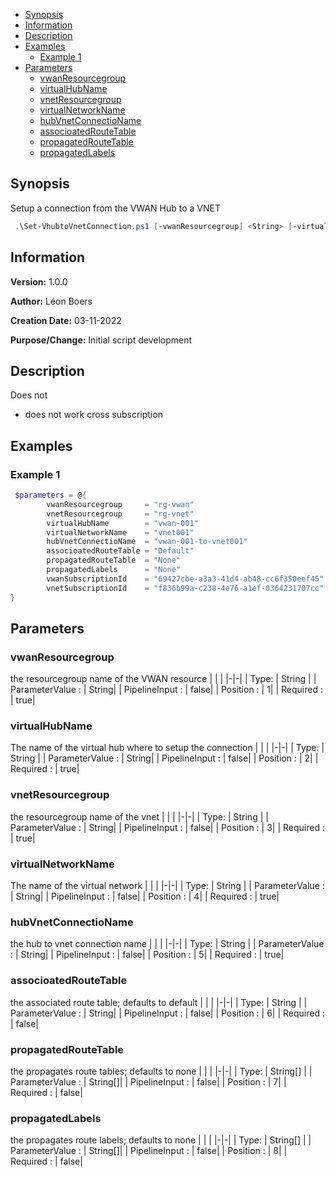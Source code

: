 - [Synopsis](#synopsis)
- [Information](#information)
- [Description](#description)
- [Examples](#examples)
     * [Example 1](#example-1)
- [Parameters](#parameters)
     * [vwanResourcegroup](#vwanresourcegroup)
     * [virtualHubName](#virtualhubname)
     * [vnetResourcegroup](#vnetresourcegroup)
     * [virtualNetworkName](#virtualnetworkname)
     * [hubVnetConnectioName](#hubvnetconnectioname)
     * [associoatedRouteTable](#associoatedroutetable)
     * [propagatedRouteTable](#propagatedroutetable)
     * [propagatedLabels](#propagatedlabels)
## Synopsis

Setup a connection from the VWAN Hub to a VNET

```PowerShell
 .\Set-VhubtoVnetConnection.ps1 [-vwanResourcegroup] <String> [-virtualHubName] <String> [-vnetResourcegroup] <String> [-virtualNetworkName] <String> [-hubVnetConnectioName] <String> [[-associoatedRouteTable] <String>] [[-propagatedRouteTable] <String[]>] [[-propagatedLabels] <String[]>] [<CommonParameters>]
```

## Information

**Version:**         1.0.0

**Author:**          Léon Boers

**Creation Date:**   03-11-2022

**Purpose/Change:**  Initial script development



## Description

Does not
- does not work cross subscription


## Examples

### Example 1

```PowerShell
 $parameters = @{
        vwanResourcegroup     = "rg-vwan"
        vnetResourcegroup     = "rg-vnet"
        virtualHubName        = "vwan-001"
        virtualNetworkName    = "vnet001"
        hubVnetConnectioName  = "vwan-001-to-vnet001"
        associoatedRouteTable = "Default"
        propagatedRouteTable  = "None"
        propagatedLabels      = "None"
        vwanSubscriptionId    = "69427cbe-a3a3-41d4-ab48-cc6f350eef45"
        vnetSubscriptionId    = "f836b99a-c238-4e76-a1ef-0364231707cc"
}
```

## Parameters

### vwanResourcegroup

the resourcegroup name of the VWAN resource
| | |
|-|-|
| Type: | String |
| ParameterValue : | String|
| PipelineInput : | false|
| Position : | 1|
| Required : | true|
### virtualHubName

The name of the virtual hub where to setup the connection
| | |
|-|-|
| Type: | String |
| ParameterValue : | String|
| PipelineInput : | false|
| Position : | 2|
| Required : | true|
### vnetResourcegroup

the resourcegroup name of the vnet
| | |
|-|-|
| Type: | String |
| ParameterValue : | String|
| PipelineInput : | false|
| Position : | 3|
| Required : | true|
### virtualNetworkName

The name of the virtual network
| | |
|-|-|
| Type: | String |
| ParameterValue : | String|
| PipelineInput : | false|
| Position : | 4|
| Required : | true|
### hubVnetConnectioName

the hub to vnet connection name
| | |
|-|-|
| Type: | String |
| ParameterValue : | String|
| PipelineInput : | false|
| Position : | 5|
| Required : | true|
### associoatedRouteTable

the associated route table; defaults to default
| | |
|-|-|
| Type: | String |
| ParameterValue : | String|
| PipelineInput : | false|
| Position : | 6|
| Required : | false|
### propagatedRouteTable

the propagates route tables; defaults to none
| | |
|-|-|
| Type: | String[] |
| ParameterValue : | String[]|
| PipelineInput : | false|
| Position : | 7|
| Required : | false|
### propagatedLabels

the propagates route labels; defaults to none
| | |
|-|-|
| Type: | String[] |
| ParameterValue : | String[]|
| PipelineInput : | false|
| Position : | 8|
| Required : | false|
